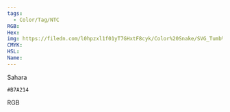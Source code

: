 ```yaml
---
tags:
  - Color/Tag/NTC
RGB:
Hex:
img: https://filedn.com/l0hpzxl1f01yT7GHxtF8cyk/Color%20Snake/SVG_Tumb%20Mass%20No%20Name/B7A214.svg
CMYK:
HSL:
Name:
---
```

Sahara
```palette
#B7A214
```
RGB
